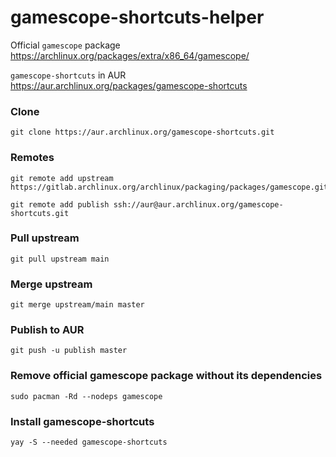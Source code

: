 # gamescope-shortcuts-helper

Official `gamescope` package https://archlinux.org/packages/extra/x86_64/gamescope/

`gamescope-shortcuts` in AUR https://aur.archlinux.org/packages/gamescope-shortcuts

### Clone
```
git clone https://aur.archlinux.org/gamescope-shortcuts.git
```

### Remotes
```
git remote add upstream https://gitlab.archlinux.org/archlinux/packaging/packages/gamescope.git

git remote add publish ssh://aur@aur.archlinux.org/gamescope-shortcuts.git
```

### Pull upstream
```
git pull upstream main
```

### Merge upstream
```
git merge upstream/main master
```

### Publish to AUR
```
git push -u publish master
```

### Remove official gamescope package without its dependencies
```
sudo pacman -Rd --nodeps gamescope
```

### Install gamescope-shortcuts
```
yay -S --needed gamescope-shortcuts
```